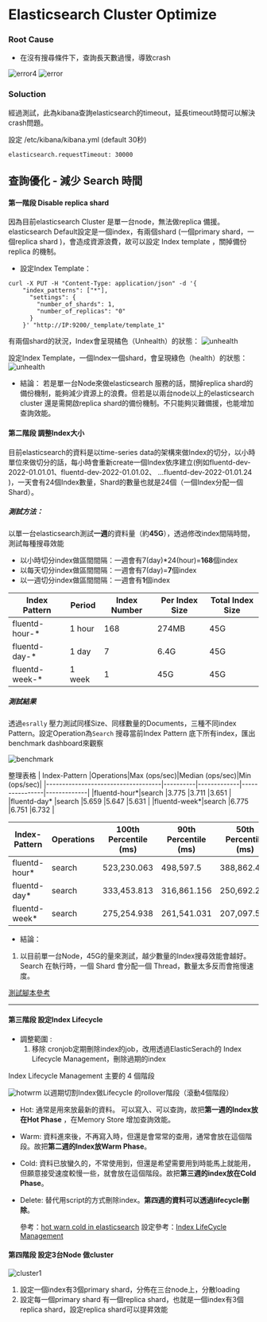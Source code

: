 # Elasticsearch Cluster Optimize
### Root Cause 
- 在沒有搜尋條件下，查詢長天數過慢，導致crash

![error4](../images/error14.png)
![error](../images/error.png)

### Soluction

經過測試，此為kibana查詢elasticsearch的timeout，延長timeout時間可以解決crash問題。

設定 /etc/kibana/kibana.yml (default 30秒)

`elasticsearch.requestTimeout: 30000`

## 查詢優化 - 減少 Search 時間

#### 第一階段 Disable replica shard
因為目前elasticsearch Cluster 是單一台node，無法做replica 備援。
elasticsearch Default設定是一個index，有兩個shard (一個primary shard，一個replica shard )，會造成資源浪費，故可以設定 Index template ，關掉備份 replica 的機制。

- 設定Index Template：
```
curl -X PUT -H "Content-Type: application/json" -d '{
    "index_patterns": ["*"],
      "settings": {
        "number_of_shards": 1,
        "number_of_replicas": "0"
      }
    }' "http://IP:9200/_template/template_1"
```

有兩個shard的狀況，Index會呈現橘色（Unhealth）的狀態：
   ![unhealth](../images/unhealth.png)

設定Index Template，一個Index一個shard，會呈現綠色（health）的狀態：
   ![unhealth](../images/health.png)
- 結論：
    若是單一台Node來做elasticsearch 服務的話，關掉replica shard的備份機制，能夠減少資源上的浪費。但若是以兩台node以上的elasticsearch cluster 還是需開啟replica shard的備份機制。不只能夠災難備援，也能增加查詢效能。
#### 第二階段 調整Index大小
目前elasticsearch的資料是以time-series data的架構來做Index的切分，以小時單位來做切分的話，每小時會重新create一個Index依序建立(例如fluentd-dev-2022-01.01.01、fluentd-dev-2022-01.01.02、 ...fluentd-dev-2022-01.01.24 )，一天會有24個Index數量，Shard的數量也就是24個（一個Index分配一個Shard）。
##### 測試方法：
以單一台elasticsearch測試**一週**的資料量（約**45G**），透過修改index間隔時間，測試每種搜尋效能

- 以小時切分index做區間間隔：一週會有7(day)*24(hour)=**168**個index
- 以每天切分index做區間間隔：一週會有7(day)=**7**個index
- 以一週切分index做區間間隔：一週會有**1**個index
  
|  Index Pattern        | Period | Index Number |Per Index Size|Total Index Size |
|-----------------------|--------|--------------|--------------|-----------------|
| fluentd-hour-*        | 1 hour |   168        |274MB         |45G              |
| fluentd-day-*         | 1 day  |   7          |6.4G          |45G              |
| fluentd-week-*        | 1 week |   1          |45G           |45G              |

##### 測試結果

透過`esrally` 壓力測試同樣Size、同樣數量的Documents，三種不同index Pattern。設定Operation為`Search` 搜尋當前Index Pattern 底下所有index，匯出benchmark dashboard來觀察

   ![benchmark](../images/benchmark.png)

整理表格
| Index-Pattern                 |Operations|Max (ops/sec)|Median (ops/sec)|Min (ops/sec)|
|------------------------------------|----------|-------------|----------------|-------------|
|fluentd-hour*|search    |3.775        |3.711           |3.651        |
|fluentd-day* |search    |5.659        |5.647           |5.631        |
|fluentd-week*|search    |6.775        |6.751           |6.732        |

| Index-Pattern                 |Operations|100th Percentile (ms)|90th Percentile (ms)|50th Percentile (ms)|
|------------------------------------|----------|---------------------|--------------------|--------------------|
|fluentd-hour*|search    |523,230.063          |498,597.5           |388,862.438         |
|fluentd-day*|search    |333,453.813          |316,861.156         |250,692.234         |
|fluentd-week*|search    |275,254.938          |261,541.031         |207,097.5           |


- 結論：
 1. 以目前單一台Node，45G的量來測試，越少數量的Index搜尋效能會越好。Search 在執行時，一個 Shard 會分配一個 Thread，數量太多反而會拖慢速度。

[測試腳本參考](https://developer.aliyun.com/article/764446)

---


#### 第三階段 設定Index Lifecycle

- 調整範圍 : 
  1. 移除 cronjob定期刪除index的job，改用透過ElasticSerach的 Index Lifecycle Management，刪除過期的index
    

 Index Lifecycle Management 主要的 4 個階段

   ![hotwrm](../images/hotwarmcold.png)
   以週期切割Index做Lifecycle 的rollover階段（滾動4個階段）
* Hot: 通常是用來放最新的資料。 可以寫入、可以查詢，故把**第一週的Index放在Hot Phase** ，在Memory Store 增加查詢效能。
* Warm: 資料進來後，不再寫入時，但還是會常常的查用，通常會放在這個階段。故把**第二週的Index放Warm Phase**。
* Cold: 資料已放蠻久的，不常使用到，但還是希望需要用到時能馬上就能用，但願意接受速度較慢一些，就會放在這個階段。故把**第三週的index放在Cold Phase**。
* Delete: 替代用script的方式刪除index。**第四週的資料可以透過lifecycle刪除**。

  參考：[hot warn cold in elasticsearch](https://www.elastic.co/blog/implementing-hot-warm-cold-in-elasticsearch-with-index-lifecycle-management)
  設定參考：[Index LifeCycle Management](https://ithelp.ithome.com.tw/articles/10244575)



#### 第四階段 設定3台Node 做cluster

   ![cluster1](../images/cluster-1.png)

1. 設定一個index有3個primary shard，分佈在三台node上，分散loading
2. 設定每一個primary shard 有一個replica shard，也就是一個index有3個replica shard，設定replica shard可以提昇效能
